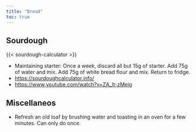 ```yaml
---
title: "Bread"
toc: true
---
```


## Sourdough

{{< sourdough-calculator >}}

- Maintaining starter: Once a week, discard all but 15g of starter. Add 75g of
  water and mix. Add 75g of white bread flour and mix. Return to fridge.
- https://sourdoughcalculator.info/
- https://www.youtube.com/watch?v=ZA_lt-zMeig

## Miscellaneos

- Refresh an old loaf by brushing water and toasting in an oven for a few minutes. Can only do once.
